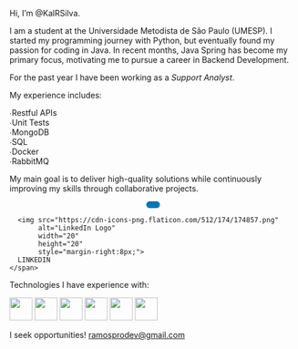 Hi, I’m @KalRSilva.

I am a student at the Universidade Metodista de São Paulo (UMESP).
I started my programming journey with Python, but eventually found my passion for coding in Java.
In recent months, Java Spring has become my primary focus, motivating me to pursue a career in Backend Development.

For the past year I have been working as a *Support Analyst*.

My experience includes:

∙Restful APIs  
∙Unit Tests  
∙MongoDB  
∙SQL  
∙Docker  
∙RabbitMQ  

My main goal is to deliver high-quality solutions while continuously improving my skills through collaborative projects.

<p align="center">
  <a href="https://www.linkedin.com/in/kau%C3%AA-ramos-da-silva-6886b830b/" target="_blank" style="text-decoration:none;">
    <span style="
      display: inline-flex;
      align-items: center;
      background-color: #0077B5;
      color: white;
      padding: 6px 12px;
      border-radius: 6px;
      font-family: Arial, sans-serif;
      font-weight: bold;
      font-size: 14px;">
      
      <img src="https://cdn-icons-png.flaticon.com/512/174/174857.png" 
           alt="LinkedIn Logo" 
           width="20" 
           height="20" 
           style="margin-right:8px;">
      LINKEDIN
    </span>
  </a>
</p>





Technologies I have experience with:

<img src="https://conteige.cloud/wp-content/uploads/2021/07/java.png" width="40" height="40"> <img src="https://user-images.githubusercontent.com/2575745/67964810-4d9a2980-fbd7-11e9-8cf7-661ded187ee6.png" width="40" height="40"> <img src="https://img.icons8.com/?size=512&id=90519&format=png" width="40" height="40"> <img src="https://cdn.iconscout.com/icon/free/png-256/free-amazon-aws-icon-svg-download-png-2944772.png?f=webp" width="40" height="40"> <img src="https://images.icon-icons.com/2415/PNG/512/mongodb_original_wordmark_logo_icon_146425.png" width="40" height="40"> <img src="https://images.icon-icons.com/2415/PNG/512/postgresql_plain_wordmark_logo_icon_146390.png" width="40" height="40">

I seek opportunities!
ramosprodev@gmail.com
